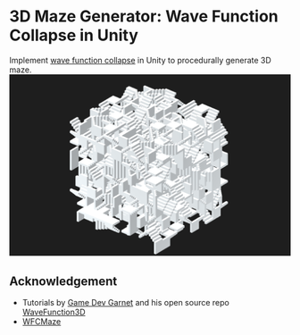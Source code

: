 # 3D Maze Generator: Wave Function Collapse in Unity
Implement [wave function collapse](https://github.com/mxgmn/WaveFunctionCollapse) in Unity to procedurally generate 3D maze.
![Alt text](README/img.png)

## Acknowledgement
- Tutorials by [Game Dev Garnet](https://www.youtube.com/@GarnetKane) and his open source repo [WaveFunction3D](https://github.com/GarnetKane99/WaveFunction3D)
- [WFCMaze](https://github.com/keijiro/WfcMaze)

